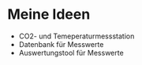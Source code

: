 # Meine Ideen
+ CO2- und Temeperaturmessstation
+ Datenbank für Messwerte
+ Auswertungstool für Messwerte
